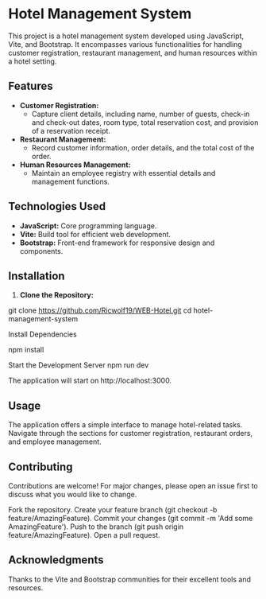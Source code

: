 # Hotel Management System

This project is a hotel management system developed using JavaScript, Vite, and Bootstrap. It encompasses various functionalities for handling customer registration, restaurant management, and human resources within a hotel setting.

## Features

- **Customer Registration:**
  - Capture client details, including name, number of guests, check-in and check-out dates, room type, total reservation cost, and provision of a reservation receipt.
- **Restaurant Management:**
  - Record customer information, order details, and the total cost of the order.  
- **Human Resources Management:**
  - Maintain an employee registry with essential details and management functions.

## Technologies Used

- **JavaScript:** Core programming language.
- **Vite:** Build tool for efficient web development.
- **Bootstrap:** Front-end framework for responsive design and components.

## Installation

1. **Clone the Repository:**

git clone https://github.com/Ricwolf19/WEB-Hotel.git
cd hotel-management-system

Install Dependencies

npm install

Start the Development Server
npm run dev

The application will start on http://localhost:3000.

## Usage

The application offers a simple interface to manage hotel-related tasks. Navigate through the sections for customer registration, restaurant orders, and employee management.

## Contributing

Contributions are welcome! For major changes, please open an issue first to discuss what you would like to change.

Fork the repository.
Create your feature branch (git checkout -b feature/AmazingFeature).
Commit your changes (git commit -m 'Add some AmazingFeature').
Push to the branch (git push origin feature/AmazingFeature).
Open a pull request.


## Acknowledgments

Thanks to the Vite and Bootstrap communities for their excellent tools and resources.

